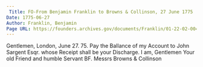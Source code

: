 ```yaml
---
 Title: FO-From Benjamin Franklin to Browns & Collinson, 27 June 1775
Date: 1775-06-27
Author: Franklin, Benjamin
Page URL: https://founders.archives.gov/documents/Franklin/01-22-02-0046
---
```


Gentlemen,
London, June 27. 75.
Pay the Ballance of my Account to John Sargent Esqr. whose Receipt shall be your Discharge. I am, Gentlemen Your old Friend and humble Servant
BF.
Messrs Browns & Collinson

